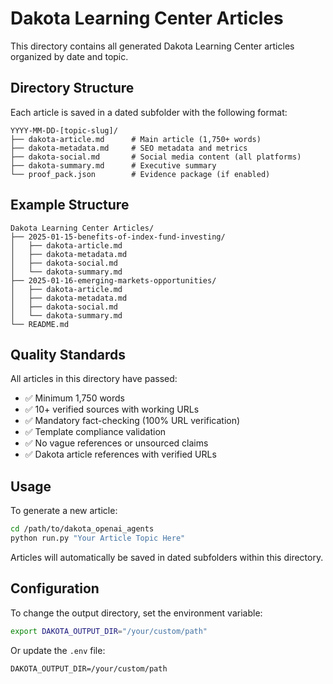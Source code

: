 # Dakota Learning Center Articles

This directory contains all generated Dakota Learning Center articles organized by date and topic.

## Directory Structure

Each article is saved in a dated subfolder with the following format:
```
YYYY-MM-DD-[topic-slug]/
├── dakota-article.md      # Main article (1,750+ words)
├── dakota-metadata.md     # SEO metadata and metrics
├── dakota-social.md       # Social media content (all platforms)
├── dakota-summary.md      # Executive summary
└── proof_pack.json        # Evidence package (if enabled)
```

## Example Structure
```
Dakota Learning Center Articles/
├── 2025-01-15-benefits-of-index-fund-investing/
│   ├── dakota-article.md
│   ├── dakota-metadata.md
│   ├── dakota-social.md
│   └── dakota-summary.md
├── 2025-01-16-emerging-markets-opportunities/
│   ├── dakota-article.md
│   ├── dakota-metadata.md
│   ├── dakota-social.md
│   └── dakota-summary.md
└── README.md
```

## Quality Standards

All articles in this directory have passed:
- ✅ Minimum 1,750 words
- ✅ 10+ verified sources with working URLs
- ✅ Mandatory fact-checking (100% URL verification)
- ✅ Template compliance validation
- ✅ No vague references or unsourced claims
- ✅ Dakota article references with verified URLs

## Usage

To generate a new article:
```bash
cd /path/to/dakota_openai_agents
python run.py "Your Article Topic Here"
```

Articles will automatically be saved in dated subfolders within this directory.

## Configuration

To change the output directory, set the environment variable:
```bash
export DAKOTA_OUTPUT_DIR="/your/custom/path"
```

Or update the `.env` file:
```
DAKOTA_OUTPUT_DIR=/your/custom/path
```